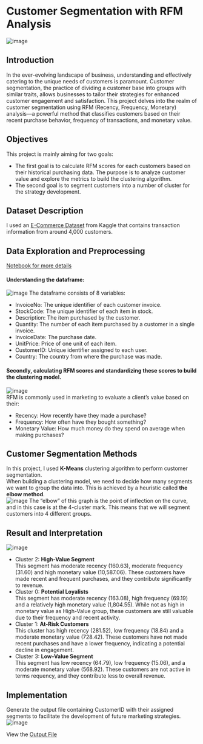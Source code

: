 # Customer Segmentation with RFM Analysis
![image](img/cover.png)

## Introduction
In the ever-evolving landscape of business, understanding and effectively catering to the unique needs of customers is paramount. Customer segmentation, the practice of dividing a customer base into groups with similar traits, allows businesses to tailor their strategies for enhanced customer engagement and satisfaction. This project delves into the realm of customer segmentation using RFM (Recency, Frequency, Monetary) analysis—a powerful method that classifies customers based on their recent purchase behavior, frequency of transactions, and monetary value. </br>

## Objectives
This project is mainly aiming for two goals: </br>
* The first goal is to calculate RFM scores for each customers based on their historical purchasing data. The purpose is to analyze customer value and explore the metrics to build the clustering algorithm.
* The second goal is to segment customers into a number of cluster for the strategy development.
## Dataset Description
I used an [E-Commerce Dataset](https://www.kaggle.com/datasets/carrie1/ecommerce-data) from Kaggle that contains transaction information from around 4,000 customers. </br>
## Data Exploration and Preprocessing
[Notebook for more details](CustomerSegment.ipynb) 
#### Understanding the dataframe: 
![image](img/dataHead.png)
The dataframe consists of 8 variables:
* InvoiceNo: The unique identifier of each customer invoice.
* StockCode: The unique identifier of each item in stock.
* Description: The item purchased by the customer.
* Quantity: The number of each item purchased by a customer in a single invoice.
* InvoiceDate: The purchase date.
* UnitPrice: Price of one unit of each item.
* CustomerID: Unique identifier assigned to each user.
* Country: The country from where the purchase was made. </br>

#### Secondly, calculating RFM scores and standardizing these scores to build the clustering model.
![image](img/RFMStandardized.png) </br>
RFM is commonly used in marketing to evaluate a client’s value based on their:
* Recency: How recently have they made a purchase?
* Frequency: How often have they bought something?
* Monetary Value: How much money do they spend on average when making purchases?

## Customer Segmentation Methods
In this project, I used **K-Means** clustering algorithm to perform customer segmentation. </br>
When building a clustering model, we need to decide how many segments we want to group the data into. This is achieved by a heuristic called **the elbow method**. </br>
![image](img/elbow.png)
The “elbow” of this graph is the point of inflection on the curve, and in this case is at the 4-cluster mark. This means that we will segment customers into 4 different groups.
## Result and Interpretation
![image](img/3DVisualization.png)
* Cluster 2: **High-Value Segment** </br>
This segment has moderate recency (160.63), moderate frequency (31.60) and high monetary value (10,587.06). These customers have made recent and frequent purchases, and they contribute significantly to revenue.
* Cluster 0: **Potential Loyalists** </br>
This segment has moderate recency (163.08), high frequency (69.19) and a relatively high monetary value (1,804.55). While not as high in monetary value as High-Value group, these customers are still valuable due to their frequency and recent activity.
* Cluster 1: **At-Risk Customers** </br>
This cluster has high recency (281.52), low frequency (18.84) and a moderate monetary value (728.42). These customers have not made recent purchases and have a lower frequency, indicating a potential decline in engagement.
* Cluster 3: **Low-Value Segment** </br>
This segment has low recency (64.79), low frequency (15.06), and a moderate monetary value (568.92). These customers are not active in terms requency, and they contribute less to overall revenue.

## Implementation
Generate the output file containing CustomerID with their assigned segments to facilitate the development of future marketing strategies. </br>
![image](img/output.png) </p>
View the [Output File](output_segment.csv)
